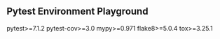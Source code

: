 ## Pytest Environment Playground

pytest>=7.1.2
pytest-cov>=3.0
mypy>=0.971
flake8>=5.0.4
tox>=3.25.1

